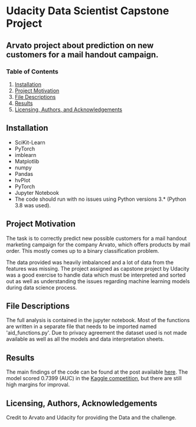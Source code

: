 # Udacity Data Scientist Capstone Project
## Arvato project about prediction on new customers for a mail handout campaign. 

### Table of Contents

1. [Installation](#installation)
2. [Project Motivation](#motivation)
3. [File Descriptions](#files)
4. [Results](#results)
5. [Licensing, Authors, and Acknowledgements](#licensing)

## Installation <a name="installation"></a>

- SciKit-Learn
- PyTorch
- imblearn
- Matplotlib
- numpy
- Pandas
- hvPlot
- PyTorch
- Jupyter Notebook
- The code should run with no issues using Python versions 3.* (Python 3.8 was used).

## Project Motivation<a name="motivation"></a>
The task is to correctly predict new possible customers for a mail handout marketing campaign for the company Arvato, which offers products by mail order. This mostly comes up to a binary classification problem.

The data provided was heavily imbalanced and a lot of data from the features was missing. The project assigned as capstone project by Udacity was a good exercise to handle data which must be interpreted and sorted out as well as understanding the issues regarding machine learning models during data science process.

## File Descriptions <a name="files"></a>

The full analysis is contained in the jupyter notebook. Most of the functions are written in a separate file that needs to be imported named 'aid_functions.py'.
Due to privacy agreement the dataset used is not made available as well as all the models and data interpretation sheets.


## Results<a name="results"></a>

The main findings of the code can be found at the post available [here](https://medium.com/@iamjuststen/customer-prediction-in-imbalanced-dataset-the-arvato-case-513822cdbbfe).
The model scored 0.7399 (AUC) in the [Kaggle competition](http://www.kaggle.com/t/21e6d45d4c574c7fa2d868f0e8c83140), but there are still high margins for improval.

## Licensing, Authors, Acknowledgements<a name="licensing"></a>

Credit to Arvato and Udacity for providing the Data and the challenge.
